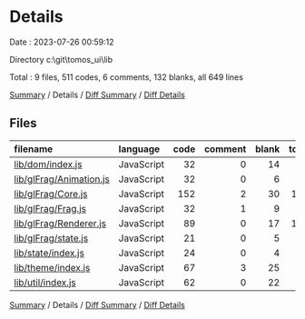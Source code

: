 # Details

Date : 2023-07-26 00:59:12

Directory c:\\git\\tomos_ui\\lib

Total : 9 files,  511 codes, 6 comments, 132 blanks, all 649 lines

[Summary](results.md) / Details / [Diff Summary](diff.md) / [Diff Details](diff-details.md)

## Files
| filename | language | code | comment | blank | total |
| :--- | :--- | ---: | ---: | ---: | ---: |
| [lib/dom/index.js](/lib/dom/index.js) | JavaScript | 32 | 0 | 14 | 46 |
| [lib/glFrag/Animation.js](/lib/glFrag/Animation.js) | JavaScript | 32 | 0 | 6 | 38 |
| [lib/glFrag/Core.js](/lib/glFrag/Core.js) | JavaScript | 152 | 2 | 30 | 184 |
| [lib/glFrag/Frag.js](/lib/glFrag/Frag.js) | JavaScript | 32 | 1 | 9 | 42 |
| [lib/glFrag/Renderer.js](/lib/glFrag/Renderer.js) | JavaScript | 89 | 0 | 17 | 106 |
| [lib/glFrag/state.js](/lib/glFrag/state.js) | JavaScript | 21 | 0 | 5 | 26 |
| [lib/state/index.js](/lib/state/index.js) | JavaScript | 24 | 0 | 4 | 28 |
| [lib/theme/index.js](/lib/theme/index.js) | JavaScript | 67 | 3 | 25 | 95 |
| [lib/util/index.js](/lib/util/index.js) | JavaScript | 62 | 0 | 22 | 84 |

[Summary](results.md) / Details / [Diff Summary](diff.md) / [Diff Details](diff-details.md)